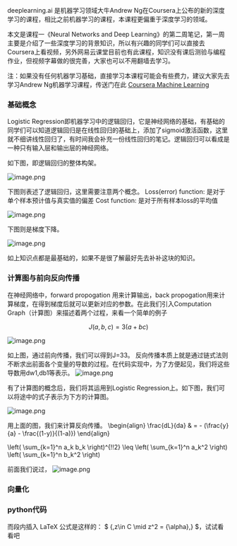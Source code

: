 
deeplearning.ai 是机器学习领域大牛Andrew Ng在Coursera上公布的新的深度学习的课程，相比之前机器学习的课程，本课程更偏重于深度学习的领域。

本文是课程一《Neural Networks and Deep Learning》的第二周笔记，第一周主要是介绍了一些深度学习的背景知识，所以有兴趣的同学们可以直接去Coursera上看视频，另外网易云课堂目前也有此课程，知识没有课后测验与编程作业，但视频字幕做的很完善，大家也可以不用翻墙去学习。

注：如果没有任何机器学习基础，直接学习本课程可能会有些费力，建议大家先去学习Andrew Ng机器学习课程，传送门在此 [Coursera Machine Learning](https://www.coursera.org/learn/machine-learning)

### 基础概念
Logistic Regression即机器学习中的逻辑回归，它是神经网络的基础，有基础的同学们可以知道逻辑回归是在线性回归的基础上，添加了sigmoid激活函数，这里就不细讲线性回归了，有时间我会补充一份线性回归的笔记。逻辑回归可以看成是一种只有输入层和输出层的神经网络。

如下图，即逻辑回归的整体构架。

![image.png](http://upload-images.jianshu.io/upload_images/3913020-b27546d1282e310d.png?imageMogr2/auto-orient/strip%7CimageView2/2/w/1240)

下图则表述了逻辑回归，这里需要注意两个概念。
Loss(error) function: 是对于单个样本预计值与真实值的偏差
Cost function: 是对于所有样本loss的平均值

![image.png](http://upload-images.jianshu.io/upload_images/3913020-1a856fd79fb049af.png?imageMogr2/auto-orient/strip%7CimageView2/2/w/1240)

下图则是梯度下降。

![image.png](http://upload-images.jianshu.io/upload_images/3913020-c5d8cab12708d010.png?imageMogr2/auto-orient/strip%7CimageView2/2/w/1240)


如上知识点都是最基础的，如果不是很了解最好先去补补这块的知识。

### 计算图与前向反向传播
在神经网络中，forward propogation 用来计算输出，back propogation用来计算梯度，在得到梯度后就可以更新对应的参数。在此我们引入Computation Graph（计算图）来描述着两个过程，来看一个简单的例子

```math
J(a,b,c) = 3(a+bc)
```
![image.png](http://upload-images.jianshu.io/upload_images/3913020-e73b69161c594d36.png?imageMogr2/auto-orient/strip%7CimageView2/2/w/1240)


如上图，通过前向传播，我们可以得到J=33。 反向传播本质上就是通过链式法则不断求出前面各个变量的导数的过程。在代码实现中，为了方便起见，我们将这些导数用dw1,db1等表示。
![image.png](http://upload-images.jianshu.io/upload_images/3913020-26f55304a07944fb.png?imageMogr2/auto-orient/strip%7CimageView2/2/w/1240)

有了计算图的概念后，我们将其运用到Logistic Regression上。如下图，我们可以将途中的式子表示为下方的计算图。

![image.png](http://upload-images.jianshu.io/upload_images/3913020-ad92ceca96fc72d7.png?imageMogr2/auto-orient/strip%7CimageView2/2/w/1240)

用上面的图，我们来计算反向传播。
\begin{align} \frac{dL}{da} & = - (\frac{y}{a} - \frac{(1-y)}{(1-a)}) \end{align}

\left( \sum_{k=1}^n a_k b_k \right)^{\!\!2} 
\leq 
\left( \sum_{k=1}^n a_k^2 \right) 
\left( \sum_{k=1}^n b_k^2 \right)

前面我们说过，
![image.png](http://upload-images.jianshu.io/upload_images/3913020-55cebd5b7b4f9302.png?imageMogr2/auto-orient/strip%7CimageView2/2/w/1240)

### 向量化

### python代码

而段内插入 LaTeX 公式是这样的： $ \{\,z\in C \mid z^2 = {\alpha}\,\} $，试试看看吧